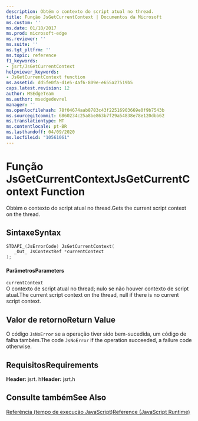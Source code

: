 ```yaml
---
description: Obtém o contexto do script atual no thread.
title: Função JsGetCurrentContext | Documentos da Microsoft
ms.custom: ''
ms.date: 01/18/2017
ms.prod: microsoft-edge
ms.reviewer: ''
ms.suite: ''
ms.tgt_pltfrm: ''
ms.topic: reference
f1_keywords:
- jsrt/JsGetCurrentContext
helpviewer_keywords:
- JsGetCurrentContext function
ms.assetid: dd5fe0fa-d1e5-4af6-809e-e655a27519b5
caps.latest.revision: 12
author: MSEdgeTeam
ms.author: msedgedevrel
manager: ''
ms.openlocfilehash: 78f04674aab8783c43f22516903669e0f9b7543b
ms.sourcegitcommit: 6860234c25a8be863b7f29a54838e78e120dbb62
ms.translationtype: MT
ms.contentlocale: pt-BR
ms.lasthandoff: 04/09/2020
ms.locfileid: "10561061"
---
```

# <span data-ttu-id="9d304-103">Função JsGetCurrentContext</span><span class="sxs-lookup"><span data-stu-id="9d304-103">JsGetCurrentContext Function</span></span>
<span data-ttu-id="9d304-104">Obtém o contexto do script atual no thread.</span><span class="sxs-lookup"><span data-stu-id="9d304-104">Gets the current script context on the thread.</span></span>  
  
## <span data-ttu-id="9d304-105">Sintaxe</span><span class="sxs-lookup"><span data-stu-id="9d304-105">Syntax</span></span>  
  
```cpp  
STDAPI_(JsErrorCode) JsGetCurrentContext(  
   _Out_ JsContextRef *currentContext  
);  
```  
  
#### <span data-ttu-id="9d304-106">Parâmetros</span><span class="sxs-lookup"><span data-stu-id="9d304-106">Parameters</span></span>  
 `currentContext`  
 <span data-ttu-id="9d304-107">O contexto de script atual no thread; nulo se não houver contexto de script atual.</span><span class="sxs-lookup"><span data-stu-id="9d304-107">The current script context on the thread, null if there is no current script context.</span></span>  
  
## <span data-ttu-id="9d304-108">Valor de retorno</span><span class="sxs-lookup"><span data-stu-id="9d304-108">Return Value</span></span>  
 <span data-ttu-id="9d304-109">O código `JsNoError` se a operação tiver sido bem-sucedida, um código de falha também.</span><span class="sxs-lookup"><span data-stu-id="9d304-109">The code `JsNoError` if the operation succeeded, a failure code otherwise.</span></span>  
  
## <span data-ttu-id="9d304-110">Requisitos</span><span class="sxs-lookup"><span data-stu-id="9d304-110">Requirements</span></span>  
 <span data-ttu-id="9d304-111">**Header:** jsrt. h</span><span class="sxs-lookup"><span data-stu-id="9d304-111">**Header:** jsrt.h</span></span>  
  
## <span data-ttu-id="9d304-112">Consulte também</span><span class="sxs-lookup"><span data-stu-id="9d304-112">See Also</span></span>  
 [<span data-ttu-id="9d304-113">Referência (tempo de execução JavaScript)</span><span class="sxs-lookup"><span data-stu-id="9d304-113">Reference (JavaScript Runtime)</span></span>](../chakra-hosting/reference-javascript-runtime.md)